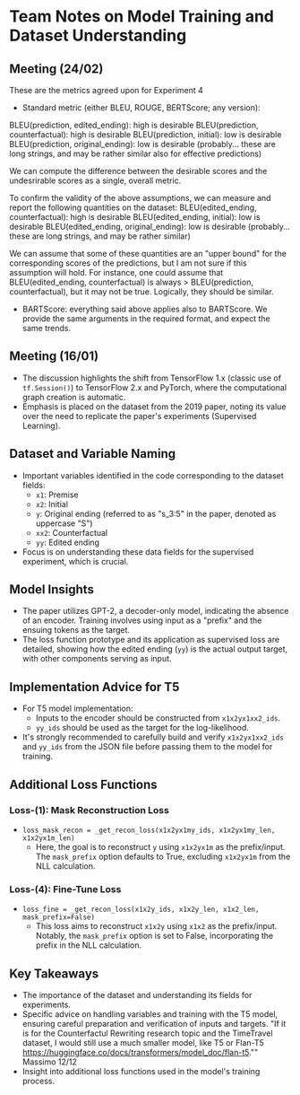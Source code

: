 # Team Notes on Model Training and Dataset Understanding

## Meeting (24/02)
These are the metrics agreed upon for Experiment 4

- Standard metric (either BLEU, ROUGE, BERTScore; any version):

BLEU(prediction, edited_ending): high is desirable
BLEU(prediction, counterfactual): high is desirable
BLEU(prediction, initial): low is desirable
BLEU(prediction, original_ending): low is desirable (probably... these are long strings, and may be rather similar also for effective predictions)

We can compute the difference between the desirable scores and the undesrirable scores as a single, overall metric.

To confirm the validity of the above assumptions, we can measure and report the following quantities on the dataset:
BLEU(edited_ending, counterfactual): high is desirable
BLEU(edited_ending, initial): low is desirable
BLEU(edited_ending, original_ending): low is desirable (probably... these are long strings, and may be rather similar)

We can assume that some of these quantities are an "upper bound" for the corresponding scores of the predictions, but I am not sure if this assumption will hold.
For instance, one could assume that BLEU(edited_ending, counterfactual) is always > BLEU(prediction, counterfactual), but it may not be true. Logically, they should be similar.

- BARTScore:
everything said above applies also to BARTScore. We provide the same arguments in the required format, and expect the same trends.



## Meeting (16/01)
- The discussion highlights the shift from TensorFlow 1.x (classic use of `tf.Session()`) to TensorFlow 2.x and PyTorch, where the computational graph creation is automatic.
- Emphasis is placed on the dataset from the 2019 paper, noting its value over the need to replicate the paper's experiments (Supervised Learning).

## Dataset and Variable Naming
- Important variables identified in the code corresponding to the dataset fields:
  - `x1`: Premise
  - `x2`: Initial
  - `y`: Original ending (referred to as "s_3:5" in the paper, denoted as uppercase "S")
  - `xx2`: Counterfactual
  - `yy`: Edited ending
- Focus is on understanding these data fields for the supervised experiment, which is crucial.

## Model Insights
- The paper utilizes GPT-2, a decoder-only model, indicating the absence of an encoder. Training involves using input as a "prefix" and the ensuing tokens as the target.
- The loss function prototype and its application as supervised loss are detailed, showing how the edited ending (`yy`) is the actual output target, with other components serving as input.

## Implementation Advice for T5
- For T5 model implementation:
  - Inputs to the encoder should be constructed from `x1x2yx1xx2_ids`.
  - `yy_ids` should be used as the target for the log-likelihood.
- It's strongly recommended to carefully build and verify `x1x2yx1xx2_ids` and `yy_ids` from the JSON file before passing them to the model for training.

## Additional Loss Functions
### Loss-(1): Mask Reconstruction Loss
- `loss_mask_recon = _get_recon_loss(x1x2yx1my_ids, x1x2yx1my_len, x1x2yx1m_len)`
  - Here, the goal is to reconstruct `y` using `x1x2yx1m` as the prefix/input. The `mask_prefix` option defaults to True, excluding `x1x2yx1m` from the NLL calculation.

### Loss-(4): Fine-Tune Loss
- `loss_fine = _get_recon_loss(x1x2y_ids, x1x2y_len, x1x2_len, mask_prefix=False)`
  - This loss aims to reconstruct `x1x2y` using `x1x2` as the prefix/input. Notably, the `mask_prefix` option is set to False, incorporating the prefix in the NLL calculation.

## Key Takeaways
- The importance of the dataset and understanding its fields for experiments.
- Specific advice on handling variables and training with the T5 model, ensuring careful preparation and verification of inputs and targets.
"If it is for the Counterfactul Rewriting research topic and the TimeTravel dataset, I would still use a much smaller model, like T5 or Flan-T5 https://huggingface.co/docs/transformers/model_doc/flan-t5."" Massimo 12/12
- Insight into additional loss functions used in the model's training process.
